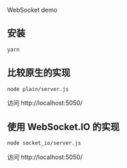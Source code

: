 
WebSocket demo

## 安装

```sh
yarn
```

## 比较原生的实现

```sh
node plain/server.js
```

访问 http://localhost:5050/

## 使用 WebSocket.IO 的实现

```sh
node socket_io/server.js
```

访问 http://localhost:5050/
